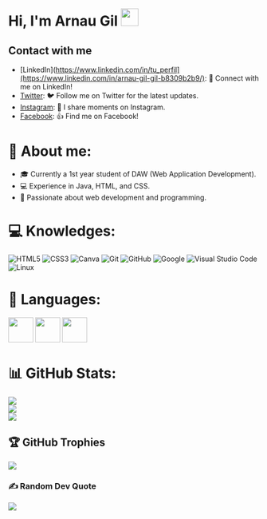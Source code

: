 # Hi, I'm Arnau Gil   <img src="https://media.giphy.com/media/hvRJCLFzcasrR4ia7z/giphy.gif" width="35">



## Contact with me

- [LinkedIn](https://www.linkedin.com/in/tu_perfil](https://www.linkedin.com/in/arnau-gil-gil-b8309b2b9/): 🔗 Connect with me on LinkedIn!
- [Twitter](https://twitter.com/tu_usuario): 🐦 Follow me on Twitter for the latest updates.
- [Instagram](https://www.instagram.com/tu_usuario): 📸 I share moments on Instagram.
- [Facebook](https://www.facebook.com/tu_usuario): 👍 Find me on Facebook!


# 💫 About me:
- 🎓 Currently a 1st year student of DAW (Web Application Development).
- 💻 Experience in Java, HTML, and CSS.
- 🚀 Passionate about web development and programming.


# 💻 Knowledges:
![HTML5](https://img.shields.io/badge/html5-%23E34F26.svg?style=for-the-badge&logo=html5&logoColor=white) ![CSS3](https://img.shields.io/badge/css3-%231572B6.svg?style=for-the-badge&logo=css3&logoColor=white) ![Canva](https://img.shields.io/badge/Canva-%2300C4CC.svg?style=for-the-badge&logo=Canva&logoColor=white) 
![Git](https://img.shields.io/badge/git-%23F05033.svg?style=for-the-badge&logo=git&logoColor=white)
    ![GitHub](https://img.shields.io/badge/github-%23121011.svg?style=for-the-badge&logo=github&logoColor=white)
    ![Google](https://img.shields.io/badge/google-%234285F4.svg?style=for-the-badge&logo=google&logoColor=white)
    ![Visual Studio Code](https://img.shields.io/badge/Visual%20Studio%20Code-0078d7.svg?style=for-the-badge&logo=visual-studio-code&logoColor=white)
    ![Linux](https://img.shields.io/badge/Linux-FCC624?style=for-the-badge&logo=linux&logoColor=black) 


# 👅 Languages:

<img src="https://s1.eestatic.com/2021/11/02/curiosidades/espana-pueblos/624199499_213629722_1706x960.jpg" width="50">
<img src="https://i.pinimg.com/474x/0c/63/26/0c63267d57701129ba83c4bfea92bc40.jpg" width="50">
<img src="https://upload.wikimedia.org/wikipedia/commons/f/f2/Flag_of_Great_Britain_%281707%E2%80%931800%29.svg" width="50">


# 📊 GitHub Stats:
![](https://github-readme-stats.vercel.app/api?username=XxArnauGxX&theme=dark&hide_border=false&include_all_commits=false&count_private=false)<br/>
![](https://github-readme-streak-stats.herokuapp.com/?user=XxArnauGxX&theme=dark&hide_border=false)<br/>
![](https://github-readme-stats.vercel.app/api/top-langs/?username=XxArnauGxX&theme=dark&hide_border=false&include_all_commits=false&count_private=false&layout=compact)

## 🏆 GitHub Trophies
![](https://github-profile-trophy.vercel.app/?username=XxArnauGxX&theme=onedark&no-frame=true&no-bg=false&margin-w=4)

### ✍️ Random Dev Quote
![](https://quotes-github-readme.vercel.app/api?type=horizontal&theme=radical)
